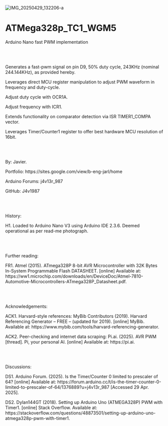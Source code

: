 ![IMG_20250429_132206-a](https://github.com/user-attachments/assets/11b80d97-3cb2-4ddf-8716-7b2bfd8ed8ff)
# ATMega328p_TC1_WGM5
<p>Arduino Nano fast PWM implementation</p>
<br></br>
<p>Generates a fast-pwm signal on pin D9, 50% duty cycle, 243KHz (nominal 244.144KHz), as provided hereby.</p>
<p>Leverages direct MCU register manipulation to adjust PWM waveform in frequency and duty-cycle.</p>
<p>Adjust duty cycle with OCR1A.</p>
<p>Adjust frequency with ICR1.</p>
<p>Extends functionality on comparator detection via ISR TIMER1_COMPA vector.</p>
<p>Leverages Timer/Counter1 register to offer best hardware MCU resolution of 16bit.</p>
<br></br>
<p>By: Javier.</p>
<p>Portfolio: https://sites.google.com/view/b-eng-jarl/home</p>
<p>Arduino Forums: j4v13r_987</p>
<p>GitHub: J4v1987</p>
<br></br>
<p>History:</p>
  <p>H1. Loaded to Arduino Nano V3 using Arduino IDE 2.3.6. Deemed operational as per read-me photograph.</p>
<br></br>
<p>Further reading:</p>
  <p>FR1. Atmel (2015). ATmega328P 8-bit AVR Microcontroller with 32K Bytes In-System Programmable Flash DATASHEET. [online] Available at: https://ww1.microchip.com/downloads/en/DeviceDoc/Atmel-7810-Automotive-Microcontrollers-ATmega328P_Datasheet.pdf.</p>
<br></br>
<p>Acknowledgements:</p>
  <p>ACK1. Harvard-style references: MyBib Contributors (2019). Harvard Referencing Generator – FREE – (updated for 2019). [online] MyBib. Available at: https://www.mybib.com/tools/harvard-referencing-generator.</p>
  <p>ACK2. Peer-checking and internet data scraping: Pi.ai. (2025). AVR PWM [thread]. Pi, your personal AI. [online] Available at: https://pi.ai.</p>
<br></br>
<p>Discussions:</p>
  <p>DS1. Arduino Forum. (2025). Is the Timer/Counter 0 limited to prescaler of 64? [online] Available at: https://forum.arduino.cc/t/is-the-timer-counter-0-limited-to-prescaler-of-64/1376889?u=j4v13r_987 [Accessed 29 Apr. 2025].</p>
  <p>DS2. Dylan144GT (2018). Setting up Arduino Uno (ATMEGA328P) PWM with Timer1. [online] Stack Overflow. Available at: https://stackoverflow.com/questions/48873501/setting-up-arduino-uno-atmega328p-pwm-with-timer1.</p>
